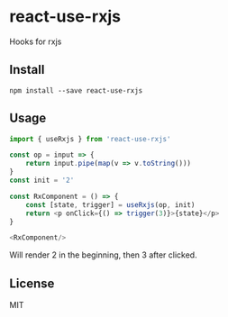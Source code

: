 # react-use-rxjs

Hooks for rxjs

## Install

```
npm install --save react-use-rxjs
```

## Usage

```js
import { useRxjs } from 'react-use-rxjs'

const op = input => {
    return input.pipe(map(v => v.toString()))
}
const init = '2'

const RxComponent = () => {
    const [state, trigger] = useRxjs(op, init)
    return <p onClick={() => trigger(3)}>{state}</p>
}

<RxComponent/>

```

Will render 2 in the beginning, then 3 after clicked.

## License

MIT
